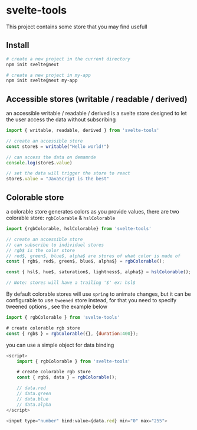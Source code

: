 # svelte-tools

This project contains some store that you may find usefull

## Install

```bash
# create a new project in the current directory
npm init svelte@next

# create a new project in my-app
npm init svelte@next my-app
```

## Accessible stores (writable / readable / derived)

an accessible writable / readable / derived is a svelte store designed to let the user access the data without subscribing

```js
import { writable, readable, derived } from 'svelte-tools'

// create an accessible store
const store$ = writable("Hello world!")

// can access the data on demamnde
console.log(store$.value)

// set the data will trigger the store to react
store$.value = "JavaScript is the best"
```

## Colorable store

a colorable store generates colors as you provide values, there are two colorable store: `rgbColorable` & `hslColorable`

```js
import {rgbColorable, hslColorable} from 'svelte-tools'

// create an accessible store
// can subscribe to individuel stores
// rgb$ is the color store
// red$, green$, blue$, alpha$ are stores of what color is made of
const { rgb$, red$, green$, blue$, alpha$} = rgbColorable();

const { hsl$, hue$, saturation$, lightness$, alpha$} = hslColorable();

// Note: stores will have a trailing '$' ex: hsl$
```

By default colorable stores will use `spring` to animate changes, but it can be configurable to use `tweened` store instead, for that you need to specify tweened options , see the example below

```js
import { rgbColorable } from 'svelte-tools'

# create colorable rgb store
const { rgb$ } = rgbColorable({}, {duration:400});
```

you can use a simple object for data binding

```js
<script>
    import { rgbColorable } from 'svelte-tools'

    # create colorable rgb store
    const { rgb$, data } = rgbColorable();

    // data.red
    // data.green
    // data.blue
    // data.alpha
</script>

<input type="number" bind:value={data.red} min="0" max="255">
```
